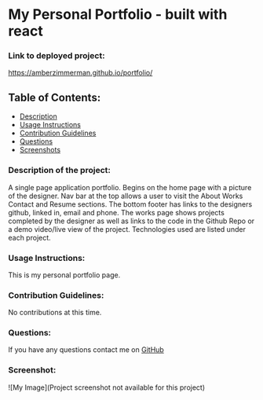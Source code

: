 # My Personal Portfolio - built with react

### Link to deployed project:

https://amberzimmerman.github.io/portfolio/

## Table of Contents:

- [Description](#description)
- [Usage Instructions](#usage-instructions)
- [Contribution Guidelines](#contribution-guidelines)
- [Questions](#questions)
- [Screenshots](#screenshot)

### Description of the project:

A single page application portfolio. Begins on the home page with a picture of the designer. Nav bar at the top allows a user to visit the About Works Contact and Resume sections. The bottom footer has links to the designers github, linked in, email and phone. The works page shows projects completed by the designer as well as links to the code in the Github Repo or a demo video/live view of the project. Technologies used are listed under each project.

### Usage Instructions:

This is my personal portfolio page.

### Contribution Guidelines:

No contributions at this time.

### Questions:

If you have any questions contact me on [GitHub](https://github.com/AmberZimmerman)

### Screenshot:

![My Image](Project screenshot not available for this project)
